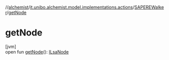//[alchemist](../../../index.md)/[it.unibo.alchemist.model.implementations.actions](../index.md)/[SAPEREWalker](index.md)/[getNode](get-node.md)

# getNode

[jvm]\
open fun [getNode](get-node.md)(): [ILsaNode](../../it.unibo.alchemist.model.interfaces/-i-lsa-node/index.md)
